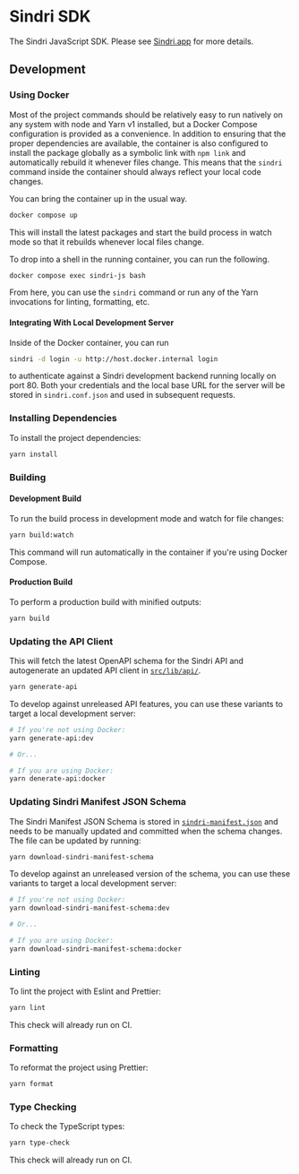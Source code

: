 # Sindri SDK

The Sindri JavaScript SDK.
Please see [Sindri.app](https://sindri.app) for more details.

## Development

### Using Docker

Most of the project commands should be relatively easy to run natively on any system with node and Yarn v1 installed, but a Docker Compose configuration is provided as a convenience.
In addition to ensuring that the proper dependencies are available, the container is also configured to install the package globally as a symbolic link with `npm link` and automatically rebuild it whenever files change.
This means that the `sindri` command inside the container should always reflect your local code changes.

You can bring the container up in the usual way.

```bash
docker compose up
```

This will install the latest packages and start the build process in watch mode so that it rebuilds whenever local files change.

To drop into a shell in the running container, you can run the following.

```bash
docker compose exec sindri-js bash
```

From here, you can use the `sindri` command or run any of the Yarn invocations for linting, formatting, etc.

#### Integrating With Local Development Server

Inside of the Docker container, you can run

```bash
sindri -d login -u http://host.docker.internal login
```

to authenticate against a Sindri development backend running locally on port 80.
Both your credentials and the local base URL for the server will be stored in `sindri.conf.json` and used in subsequent requests.

### Installing Dependencies

To install the project dependencies:

```bash
yarn install
```

### Building

#### Development Build

To run the build process in development mode and watch for file changes:

```bash
yarn build:watch
```

This command will run automatically in the container if you're using Docker Compose.

#### Production Build

To perform a production build with minified outputs:

```bash
yarn build
```

### Updating the API Client

This will fetch the latest OpenAPI schema for the Sindri API and autogenerate an updated API client in [`src/lib/api/`](src/lib/api/).

```bash
yarn generate-api
```

To develop against unreleased API features, you can use these variants to target a local development server:

```bash
# If you're not using Docker:
yarn generate-api:dev

# Or...

# If you are using Docker:
yarn denerate-api:docker
```

### Updating Sindri Manifest JSON Schema

The Sindri Manifest JSON Schema is stored in [`sindri-manifest.json`](sindri-manifest.json) and needs to be manually updated and committed when the schema changes.
The file can be updated by running:

```bash
yarn download-sindri-manifest-schema
```

To develop against an unreleased version of the schema, you can use these variants to target a local development server:

```bash
# If you're not using Docker:
yarn download-sindri-manifest-schema:dev

# Or...

# If you are using Docker:
yarn download-sindri-manifest-schema:docker
```

### Linting

To lint the project with Eslint and Prettier:

```bash
yarn lint
```

This check will already run on CI.

### Formatting

To reformat the project using Prettier:

```bash
yarn format
```

### Type Checking

To check the TypeScript types:

```bash
yarn type-check
```

This check will already run on CI.
